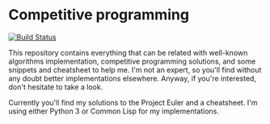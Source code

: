Competitive programming
=======================

[![Build Status](https://ci.deuxfleurs.fr/job/competitive-programming/job/master/badge/icon)](https://ci.deuxfleurs.fr/blue/organizations/jenkins/competitive-programming/activity?branch=master)

This repository contains everything that can be related with well-known algorithms implementation, competitive programming solutions, and some snippets and cheatsheet to help me.
I'm not an expert, so you'll find without any doubt better implementations elsewhere. Anyway, if you're interested, don't hesitate to take a look.

Currently you'll find my solutions to the Project Euler and a cheatsheet. I'm using either Python 3 or Common Lisp for my implementations.
